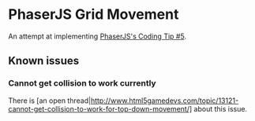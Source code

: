 # PhaserJS Grid Movement

An attempt at implementing [PhaserJS's Coding Tip #5](http://www.photonstorm.com/phaser/phaser-coding-tips-5).


## Known issues

### Cannot get collision to work currently

There is [an open thread|http://www.html5gamedevs.com/topic/13121-cannot-get-collision-to-work-for-top-down-movement/] about this issue.